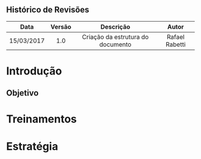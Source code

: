 ## Histórico de Revisões

| Data | Versão | Descrição | Autor |
|:----:|:------:|:---------:|:-----:|
|15/03/2017|1.0|Criação da estrutura do documento|Rafael Rabetti|

# Introdução

## Objetivo

# Treinamentos

# Estratégia

